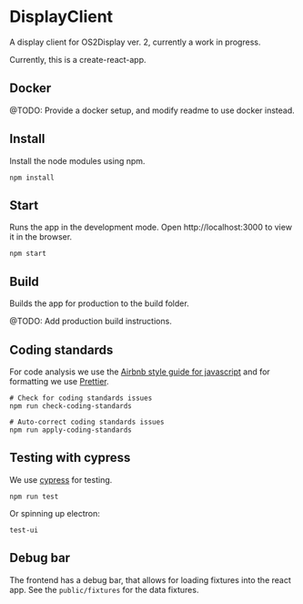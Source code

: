 # DisplayClient
A display client for OS2Display ver. 2, currently a work in progress.

Currently, this is a create-react-app.

## Docker

@TODO: Provide a docker setup, and modify readme to use docker instead.

## Install

Install the node modules using npm.

```
npm install
```
## Start

Runs the app in the development mode.
Open http://localhost:3000 to view it in the browser.

```
npm start
```

## Build
Builds the app for production to the build folder.

@TODO: Add production build instructions.


## Coding standards

For code analysis we use the [Airbnb style guide for javascript](https://github.com/airbnb/javascript) and for formatting we use [Prettier](https://github.com/prettier/prettier).

```
# Check for coding standards issues
npm run check-coding-standards

# Auto-correct coding standards issues
npm run apply-coding-standards
```

## Testing with cypress

We use [cypress](https://www.cypress.io/) for testing.


```
npm run test
```

Or spinning up electron:

```
test-ui
```

## Debug bar

The frontend has a debug bar, that allows for loading fixtures into the react app.
See the `public/fixtures` for the data fixtures.
